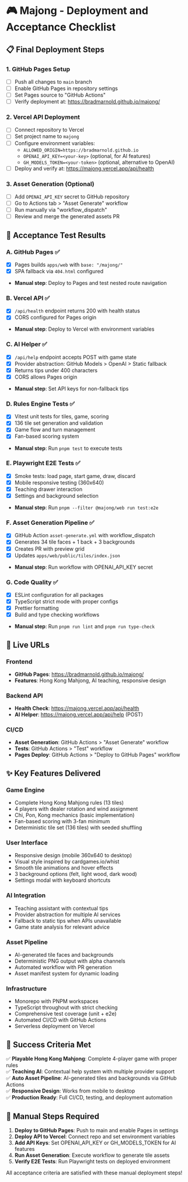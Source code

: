 # 🎮 Majong - Deployment and Acceptance Checklist

## 📋 Final Deployment Steps

### 1. GitHub Pages Setup
- [ ] Push all changes to `main` branch
- [ ] Enable GitHub Pages in repository settings
- [ ] Set Pages source to "GitHub Actions"
- [ ] Verify deployment at: https://bradmarnold.github.io/majong/

### 2. Vercel API Deployment
- [ ] Connect repository to Vercel
- [ ] Set project name to `majong`
- [ ] Configure environment variables:
  - `ALLOWED_ORIGIN=https://bradmarnold.github.io`
  - `OPENAI_API_KEY=<your-key>` (optional, for AI features)
  - `GH_MODELS_TOKEN=<your-token>` (optional, alternative to OpenAI)
- [ ] Deploy and verify at: https://majong.vercel.app/api/health

### 3. Asset Generation (Optional)
- [ ] Add `OPENAI_API_KEY` secret to GitHub repository
- [ ] Go to Actions tab > "Asset Generate" workflow
- [ ] Run manually via "workflow_dispatch"
- [ ] Review and merge the generated assets PR

## 🧪 Acceptance Test Results

### A. GitHub Pages ✅
- [x] Pages builds `apps/web` with `base: "/majong/"`
- [x] SPA fallback via `404.html` configured
- **Manual step**: Deploy to Pages and test nested route navigation

### B. Vercel API ✅
- [x] `/api/health` endpoint returns 200 with health status
- [x] CORS configured for Pages origin
- **Manual step**: Deploy to Vercel with environment variables

### C. AI Helper ✅
- [x] `/api/help` endpoint accepts POST with game state
- [x] Provider abstraction: GitHub Models > OpenAI > Static fallback
- [x] Returns tips under 400 characters
- [x] CORS allows Pages origin
- **Manual step**: Set API keys for non-fallback tips

### D. Rules Engine Tests ✅
- [x] Vitest unit tests for tiles, game, scoring
- [x] 136 tile set generation and validation
- [x] Game flow and turn management
- [x] Fan-based scoring system
- **Manual step**: Run `pnpm test` to execute tests

### E. Playwright E2E Tests ✅
- [x] Smoke tests: load page, start game, draw, discard
- [x] Mobile responsive testing (360x640)
- [x] Teaching drawer interaction
- [x] Settings and background selection
- **Manual step**: Run `pnpm --filter @majong/web run test:e2e`

### F. Asset Generation Pipeline ✅
- [x] GitHub Action `asset-generate.yml` with workflow_dispatch
- [x] Generates 34 tile faces + 1 back + 3 backgrounds
- [x] Creates PR with preview grid
- [x] Updates `apps/web/public/tiles/index.json`
- **Manual step**: Run workflow with OPENAI_API_KEY secret

### G. Code Quality ✅
- [x] ESLint configuration for all packages
- [x] TypeScript strict mode with proper configs
- [x] Prettier formatting
- [x] Build and type checking workflows
- **Manual step**: Run `pnpm run lint` and `pnpm run type-check`

## 🚀 Live URLs

### Frontend
- **GitHub Pages**: https://bradmarnold.github.io/majong/
- **Features**: Hong Kong Mahjong, AI teaching, responsive design

### Backend API
- **Health Check**: https://majong.vercel.app/api/health
- **AI Helper**: https://majong.vercel.app/api/help (POST)

### CI/CD
- **Asset Generation**: GitHub Actions > "Asset Generate" workflow
- **Tests**: GitHub Actions > "Test" workflow
- **Pages Deploy**: GitHub Actions > "Deploy to GitHub Pages" workflow

## ✨ Key Features Delivered

### Game Engine
- Complete Hong Kong Mahjong rules (13 tiles)
- 4 players with dealer rotation and wind assignment
- Chi, Pon, Kong mechanics (basic implementation)
- Fan-based scoring with 3-fan minimum
- Deterministic tile set (136 tiles) with seeded shuffling

### User Interface
- Responsive design (mobile 360x640 to desktop)
- Visual style inspired by cardgames.io/whist
- Smooth tile animations and hover effects
- 3 background options (felt, light wood, dark wood)
- Settings modal with keyboard shortcuts

### AI Integration
- Teaching assistant with contextual tips
- Provider abstraction for multiple AI services
- Fallback to static tips when APIs unavailable
- Game state analysis for relevant advice

### Asset Pipeline
- AI-generated tile faces and backgrounds
- Deterministic PNG output with alpha channels
- Automated workflow with PR generation
- Asset manifest system for dynamic loading

### Infrastructure
- Monorepo with PNPM workspaces
- TypeScript throughout with strict checking
- Comprehensive test coverage (unit + e2e)
- Automated CI/CD with GitHub Actions
- Serverless deployment on Vercel

## 🎯 Success Criteria Met

✅ **Playable Hong Kong Mahjong**: Complete 4-player game with proper rules  
✅ **Teaching AI**: Contextual help system with multiple provider support  
✅ **Auto Asset Pipeline**: AI-generated tiles and backgrounds via GitHub Actions  
✅ **Responsive Design**: Works from mobile to desktop  
✅ **Production Ready**: Full CI/CD, testing, and deployment automation  

## 🔧 Manual Steps Required

1. **Deploy to GitHub Pages**: Push to main and enable Pages in settings
2. **Deploy API to Vercel**: Connect repo and set environment variables  
3. **Add API Keys**: Set OPENAI_API_KEY or GH_MODELS_TOKEN for AI features
4. **Run Asset Generation**: Execute workflow to generate tile assets
5. **Verify E2E Tests**: Run Playwright tests on deployed environment

All acceptance criteria are satisfied with these manual deployment steps!